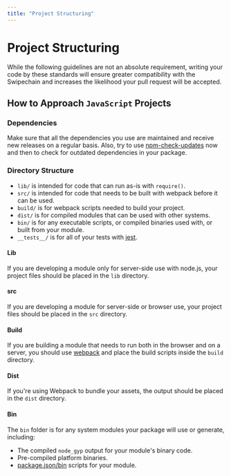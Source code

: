 ```yaml
---
title: "Project Structuring"
---
```


# Project Structuring

While the following guidelines are not an absolute requirement, writing your code by these standards will ensure greater compatibility with the Swipechain and increases the likelihood your pull request will be accepted.

## How to Approach `JavaScript` Projects

### Dependencies

Make sure that all the dependencies you use are maintained and receive new releases on a regular basis. Also, try to use [npm-check-updates](https://www.npmjs.com/package/npm-check-updates) now and then to check for outdated dependencies in your package.

### Directory Structure

- `lib/` is intended for code that can run as-is with `require()`.
- `src/` is intended for code that needs to be built with webpack before it can be used.
- `build/` is for webpack scripts needed to build your project.
- `dist/` is for compiled modules that can be used with other systems.
- `bin/` is for any executable scripts, or compiled binaries used with, or built from your module.
- `__tests__/` is for all of your tests with [jest](https://github.com/facebook/jest).

#### Lib

If you are developing a module only for server-side use with node.js, your project files should be placed in the `lib` directory.

#### src

If you are developing a module for server-side or browser use, your project files should be placed in the `src` directory.

#### Build

If you are building a module that needs to run both in the browser and on a server, you should use [webpack](https://github.com/webpack/webpack) and place the build scripts inside the `build` directory.

#### Dist

If you're using Webpack to bundle your assets, the output should be placed in the `dist` directory.

#### Bin

The `bin` folder is for any system modules your package will use or generate, including:

- The compiled `node_gyp` output for your module's binary code.
- Pre-compiled platform binaries.
- [package.json/bin](https://docs.npmjs.com/files/package.json#bin) scripts for your module.
